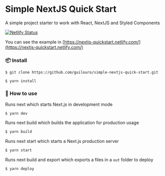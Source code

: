 # Simple NextJS Quick Start

A simple project starter to work with React, NextJS and Styled Components

[![Netlify Status](https://api.netlify.com/api/v1/badges/b671857f-08a8-454e-95de-157120e956ca/deploy-status)](https://app.netlify.com/sites/nextjs-quickstart/deploys)

You can see the example in [https://nextjs-quickstart.netlify.com/](https://nextjs-quickstart.netlify.com/)

### 📦 Install

```
$ git clone https://github.com/guilouro/simple-nextjs-quick-start.git

$ yarn install
```

### 🔨 How to use

Runs next which starts Next.js in development mode

```bash
$ yarn dev
```

Runs next build which builds the application for production usage

```bash
$ yarn build
```

Runs next start which starts a Next.js production server

```bash
$ yarn start
```

Runs next build and export which exports a files in a `out` folder to deploy

```bash
$ yarn deploy
```
